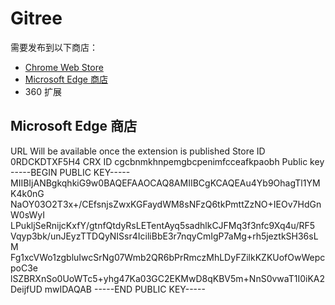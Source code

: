 # Gitree

需要发布到以下商店：
- [Chrome Web Store](https://chrome.google.com/webstore/category/extensions?hl=zh-CN)
- [Microsoft Edge 商店](https://microsoftedge.microsoft.com/addons/Microsoft-Edge-Extensions-Home?hl=zh-CN)
- 360 扩展


## Microsoft Edge 商店

URL Will be available once the extension is published
Store ID  0RDCKDTXF5H4
CRX ID  cgcbnmkhnpemgbcpenimfcceafkpaobh
Public key
-----BEGIN PUBLIC KEY-----
MIIBIjANBgkqhkiG9w0BAQEFAAOCAQ8AMIIBCgKCAQEAu4Yb9OhagTl1YMK4k0nG
NaOY03O2T3x+/CEfsnjsZwxKGFaydWM8sNFzQ6tkPmttZzNO+IEOv7HdGnW0sWyI
LPukljSeRnijcKxfY/gtnfQtdyRsLETentAyq5sadhlkCJFMq3f3nfc9Xq4u/RF5
Vqyp3bk/unJEyzTTDQyNISsr4IciliBbE3r7nqyCmIgP7aMg+rh5jeztkSH36sLM
Fg1xcVWo1zgbluIwcSrNg07Wmb2QR6bPrRmczMhLDyFZilkKZKUofOwWepcpoC3e
lSZBRXnSo0UoWTc5+yhg47Ka03GC2EKMwD8qKBV5m+NnS0vwaT1I0iKA2DeijfUD
mwIDAQAB
-----END PUBLIC KEY-----
